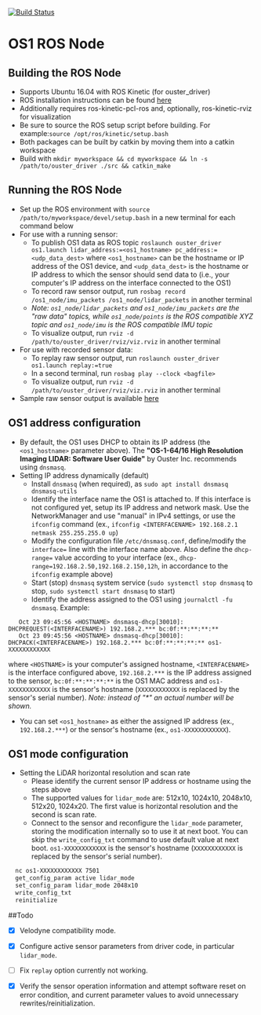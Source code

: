 [![Build Status](https://travis-ci.org/CPFL/ouster.svg?branch=autoware_branch)](https://travis-ci.org/CPFL/ouster)

# OS1 ROS Node

## Building the ROS Node
* Supports Ubuntu 16.04 with ROS Kinetic (for ouster_driver)
* ROS installation instructions can be found [here](http://wiki.ros.org/kinetic/Installation/Ubuntu)
* Additionally requires ros-kinetic-pcl-ros and, optionally, ros-kinetic-rviz for visualization
* Be sure to source the ROS setup script before building. For example:`source /opt/ros/kinetic/setup.bash`
* Both packages can be built by catkin by moving them into a catkin workspace
* Build with `mkdir myworkspace && cd myworkspace && ln -s /path/to/ouster_driver ./src && catkin_make`

## Running the ROS Node
* Set up the ROS environment with `source /path/to/myworkspace/devel/setup.bash` in a new terminal for each command below
* For use with a running sensor:
  - To publish OS1 data as ROS topic `roslaunch ouster_driver os1.launch lidar_address:=<os1_hostname> pc_address:=<udp_data_dest>` where `<os1_hostname>` can be the hostname or IP address of the OS1 device, and `<udp_data_dest>` is the hostname or IP address to which the sensor should send data to (i.e., your computer's IP address on the interface connected to the OS1)
  - To record raw sensor output, run `rosbag record /os1_node/imu_packets /os1_node/lidar_packets` in another terminal
  - *Note: `os1_node/lidar_packets` and `os1_node/imu_packets` are the "raw data" topics, while `os1_node/points` is the ROS compatible XYZ topic and `os1_node/imu` is the ROS compatible IMU topic*
  - To visualize output, run `rviz -d /path/to/ouster_driver/rviz/viz.rviz` in another terminal
* For use with recorded sensor data:
  - To replay raw sensor output, run `roslaunch ouster_driver os1.launch replay:=true`
  - In a second terminal, run `rosbag play --clock <bagfile>`
  - To visualize output, run `rviz -d /path/to/ouster_driver/rviz/viz.rviz` in another terminal
* Sample raw sensor output is available [here](https://data.ouster.io/sample-data-2018-08-29)

## OS1 address configuration
* By default, the OS1 uses DHCP to obtain its IP address (the `<os1_hostname>` parameter above). The **"OS-1-64/16 High Resolution Imaging LIDAR: Software User Guide"** by  Ouster Inc. recommends using `dnsmasq`. 
* Setting IP address dynamically (default)
  - Install `dnsmasq` (when required), as `sudo apt install dnsmasq dnsmasq-utils`
  - Identify the interface name the OS1 is attached to. If this interface is not configured yet, setup its IP address and network mask. Use the NetworkManager and use "manual" in IPv4 settings, or use the `ifconfig` command (ex., `ifconfig <INTERFACENAME> 192.168.2.1 netmask 255.255.255.0 up`)
  - Modify the configuration file `/etc/dnsmasq.conf`, define/modify the `interface=` line with the interface name above. Also define the `dhcp-range=` value according to your interface (ex., `dhcp-range=192.168.2.50,192.168.2.150,12h`, in accordance to the `ifconfig` example above)
  - Start (stop) `dnsmasq` system service (`sudo systemctl stop dnsmasq` to stop, `sudo systemctl start dnsmasq` to start)
  - Identify the address assigned to the OS1 using `journalctl -fu dnsmasq`. Example:
```
   Oct 23 09:45:56 <HOSTNAME> dnsmasq-dhcp[30010]: DHCPREQUEST(<INTERFACENAME>) 192.168.2.*** bc:0f:**:**:**:**
   Oct 23 09:45:56 <HOSTNAME> dnsmasq-dhcp[30010]: DHCPACK(<INTERFACENAME>) 192.168.2.*** bc:0f:**:**:**:** os1-XXXXXXXXXXXX
```
where `<HOSTNAME>` is your computer's assigned hostname, `<INTERFACENAME>` is the interface configured above, `192.168.2.***` is the IP address assigned to the sensor, `bc:0f:**:**:**:**` is the OS1 MAC address and `os1-XXXXXXXXXXXX` is the sensor's hostname (`XXXXXXXXXXXX` is replaced by the sensor's serial number). *Note: instead of "\*" an actual number will be shown.*

  - You can set `<os1_hostname>` as either the assigned IP address (ex., `192.168.2.***`) or the sensor's hostname (ex., `os1-XXXXXXXXXXXX`).

## OS1 mode configuration
* Setting the LiDAR horizontal resolution and scan rate
  - Please identify the current sensor IP address or hostname using the steps above
  - The supported values for `lidar_mode` are: 512x10, 1024x10, 2048x10, 512x20, 1024x20. The first value is horizontal resolution and the second is scan rate.
  - Connect to the sensor and reconfigure the `lidar_mode` parameter, storing the modification internally so to use it at next boot. You can skip the `write_config_txt` command to use default value at next boot. `os1-XXXXXXXXXXXX` is the sensor's hostname (`XXXXXXXXXXXX` is replaced by the sensor's serial number).
```bash
  nc os1-XXXXXXXXXXXX 7501
  get_config_param active lidar_mode
  set_config_param lidar_mode 2048x10
  write_config_txt
  reinitialize
```

##Todo
- [x] Velodyne compatibility mode.
- [x] Configure active sensor parameters from driver code, in particular `lidar_mode`.
- [ ] Fix `replay` option currently not working.
- [x] Verify the sensor operation information and attempt software reset on error condition, and current parameter values to avoid unnecessary rewrites/reinitialization.

